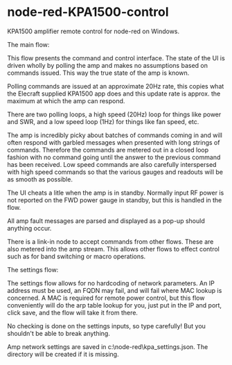 # node-red-KPA1500-control
 KPA1500 amplifier remote control for node-red on Windows.
 
 
 The main flow:
 
 This flow presents the command and control interface. The state of the UI is driven wholly by polling the amp and makes no assumptions based on commands issued. This way the true state of the amp is known.
 
 Polling commands are issued at an approximate 20Hz rate, this copies what the Elecraft supplied KPA1500 app does and this update rate is approx. the maximum at which the amp can respond.
 
 There are two polling loops, a high speed (20Hz) loop for things like power and SWR, and a low speed loop (1Hz) for things like fan speed, etc.
 
 The amp is incredibly picky about batches of commands coming in and will often respond with garbled messages when presented with long strings of commands. Therefore the commands are metered out in a closed loop fashion with no command going until the answer to the previous command has been received. Low speed commands are also carefully interspersed with high speed commands so that the various gauges and readouts will be as smooth as possible.
 
 The UI cheats a litle when the amp is in standby. Normally input RF power is not reported on the FWD power gauge in standby, but this is handled in the flow.
 
 All amp fault messages are parsed and displayed as a pop-up should anything occur.
 
 There is a link-in node to accept commands from other flows. These are also metered into the amp stream. This allows other flows to effect control such as for band switching or macro operations.
 
 
 The settings flow:
 
 The settings flow allows for no hardcoding of network parameters. An IP address must be used, an FQDN may fail, and will fail where MAC lookup is concerned. A MAC is required for remote power control, but this flow conveniently will do the arp table lookup for you, just put in the IP and port, click save, and the flow will take it from there.
 
 No checking is done on the settings inputs, so type carefully! But you shouldn't be able to break anything.
 
 Amp network settings are saved in c:\node-red\kpa_settings.json. The directory will be created if it is missing.
 
 